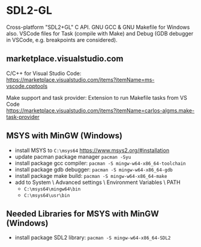 # SDL2-GL
Cross-platform "SDL2+GL" C API. GNU GCC &amp; GNU Makefile for Windows also. VSCode files for Task (compile with Make) and Debug (GDB debugger in VSCode, e.g. breakpoints are considered).

## marketplace.visualstudio.com

C/C++ for Visual Studio Code: <br>
https://marketplace.visualstudio.com/items?itemName=ms-vscode.cpptools

Make support and task provider: Extension to run Makefile tasks from VS Code <br>
https://marketplace.visualstudio.com/items?itemName=carlos-algms.make-task-provider

## MSYS with MinGW (Windows)

- install MSYS to `C:\msys64` https://www.msys2.org/#installation
- update pacman package manager `pacman -Syu`
- install package gcc compiler: `pacman -S mingw-w64-x86_64-toolchain`
- install package gdb debugger: `pacman -S mingw-w64-x86_64-gdb`
- install package make build: `pacman -S mingw-w64-x86_64-make`
- add to System \ Advanced settings \ Environment Variables \ PATH
    * `C:\msys64\mingw64\bin`
    * `C:\msys64\usr\bin`

## Needed Libraries for MSYS with MinGW (Windows) 

- install package SDL2 library: `pacman -S mingw-w64-x86_64-SDL2`
